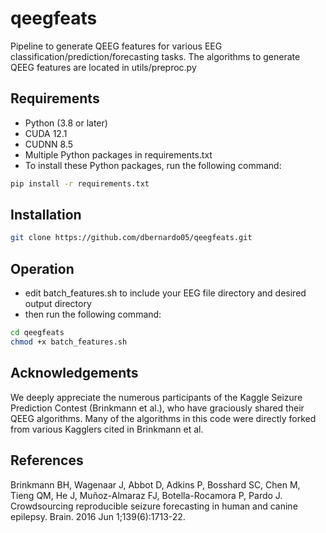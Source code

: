 # qeegfeats

Pipeline to generate QEEG features for various EEG classification/prediction/forecasting tasks.
The algorithms to generate QEEG features are located in utils/preproc.py

## Requirements

- Python (3.8 or later)
- CUDA 12.1
- CUDNN 8.5
- Multiple Python packages in requirements.txt
- To install these Python packages, run the following command:

```bash
pip install -r requirements.txt
```
## Installation

```bash
git clone https://github.com/dbernardo05/qeegfeats.git
```
## Operation
- edit batch_features.sh to include your EEG file directory and desired output directory
- then run the following command:

```bash
cd qeegfeats
chmod +x batch_features.sh
```

## Acknowledgements
We deeply appreciate the numerous participants of the Kaggle Seizure Prediction Contest (Brinkmann et al.), who have graciously shared their QEEG algorithms. Many of the algorithms in this code were directly forked from various Kagglers cited in Brinkmann et al.

## References
Brinkmann BH, Wagenaar J, Abbot D, Adkins P, Bosshard SC, Chen M, Tieng QM, He J, Muñoz-Almaraz FJ, Botella-Rocamora P, Pardo J. Crowdsourcing reproducible seizure forecasting in human and canine epilepsy. Brain. 2016 Jun 1;139(6):1713-22.
